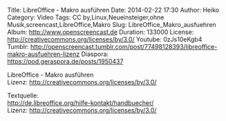 Title: LibreOffice - Makro ausführen
Date: 2014-02-22 17:30
Author: Heiko
Category: Video
Tags: CC by,Linux,Neueinsteiger,ohne Musik,screencast,LibreOffice,Makro
Slug: LibreOffice_Makro_ausfuehren
Album: http://www.openscreencast.de
Duration: 133000
License: http://creativecommons.org/licenses/by/3.0/
Youtube: 0zJs10eKgb4
Tumblr: http://openscreencast.tumblr.com/post/77498128393/libreoffice-makro-ausfuehren-lizenz
Diaspora: https://pod.geraspora.de/posts/1950437

LibreOffice - Makro ausführen  
Lizenz: <http://creativecommons.org/licenses/by/3.0/>  
  
Textquelle:  
<http://de.libreoffice.org/hilfe-kontakt/handbuecher/>  
Lizenz: <http://creativecommons.org/licenses/by/3.0/>

